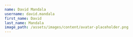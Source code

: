 ```yaml
---
name: David Mandala
username: david.mandala
first_name: David
last_name: Mandala
image_path: /assets/images/content/avatar-placeholder.png
---
```


